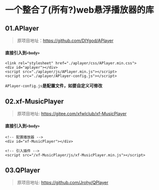 # 一个整合了(所有?)web悬浮播放器的库

## 01.APlayer
> 原项目地址：https://github.com/DIYgod/APlayer
#### 直接引入到`<body>`
```
<link rel="stylesheet" href="./aplayer/css/APlayer.min.css">
<div id="aplayer"></div>
<script src="./aplayer/js/APlayer.min.js"></script>
<script src="./aplayer/APlayer-config.js"></script>
```
 `APlayer-config.js`**是配置文件，如要自定义可修改**

## 02.xf-MusicPlayer
> 原项目地址: https://gitee.com/xfwlclub/xf-MusicPlayer
#### 直接引入到`<body>`
```
<!-- 配置播放器 -->
<div id="xf-MusicPlayer"></div>

<!-- 引入插件 -->
<script src="/xf-MusicPlayer/js/xf-MusicPlayer.min.js"></script>
```

## 03.QPlayer
> 原项目地址: https://github.com/Jrohy/QPlayer

